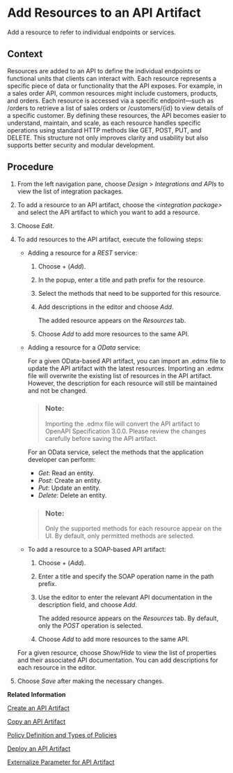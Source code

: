 <!-- loiob5d0e4c587cb4bb1b40ffbddb04c08bb -->

# Add Resources to an API Artifact

Add a resource to refer to individual endpoints or services.



<a name="loiob5d0e4c587cb4bb1b40ffbddb04c08bb__context_k3p_2vj_dgc"/>

## Context

Resources are added to an API to define the individual endpoints or functional units that clients can interact with. Each resource represents a specific piece of data or functionality that the API exposes. For example, in a sales order API, common resources might include customers, products, and orders. Each resource is accessed via a specific endpoint—such as /orders to retrieve a list of sales orders or /customers/\{id\} to view details of a specific customer. By defining these resources, the API becomes easier to understand, maintain, and scale, as each resource handles specific operations using standard HTTP methods like GET, POST, PUT, and DELETE. This structure not only improves clarity and usability but also supports better security and modular development.



## Procedure

1.  From the left navigation pane, choose *Design* \> *Integrations and APIs* to view the list of integration packages.

2.  To add a resource to an API artifact, choose the *<integration package\>* and select the API artifact to which you want to add a resource.

3.  Choose *Edit*.

4.  To add resources to the API artifact, execute the following steps:

    -   Adding a resource for a *REST* service:

        1.  Choose + \(*Add*\).

        2.  In the popup, enter a title and path prefix for the resource.

        3.  Select the methods that need to be supported for this resource.

        4.  Add descriptions in the editor and choose *Add*.

            The added resource appears on the *Resources* tab.

        5.  Choose *Add* to add more resources to the same API.


    -   Adding a resource for a *OData* service:

        For a given OData-based API artifact, you can import an .edmx file to update the API artifact with the latest resources. Importing an .edmx file will overwrite the existing list of resources in the API artifact. However, the description for each resource will still be maintained and not be changed.

        > ### Note:  
        > Importing the .edmx file will convert the API artifact to OpenAPI Specification 3.0.0. Please review the changes carefully before saving the API artifact.

        For an OData service, select the methods that the application developer can perform:

        -   *Get*: Read an entity.
        -   *Post*: Create an entity.
        -   *Put*: Update an entity.
        -   *Delete*: Delete an entity.

        > ### Note:  
        > Only the supported methods for each resource appear on the UI. By default, only permitted methods are selected.

    -   To add a resource to a SOAP-based API artifact:

        1.  Choose + \(*Add*\).

        2.  Enter a title and specify the SOAP operation name in the path prefix.

        3.  Use the editor to enter the relevant API documentation in the description field, and choose *Add*.

            The added resource appears on the *Resources* tab. By default, only the *POST* operation is selected.

        4.  Choose *Add* to add more resources to the same API.



    For a given resource, choose *Show/Hide* to view the list of properties and their associated API documentation. You can add descriptions for each resource in the editor.

5.  Choose *Save* after making the necessary changes.


**Related Information**  


[Create an API Artifact](create-an-api-artifact-c2fe62c.md "Create an API artifact to securely expose backend services, apply consistent governance by adding security and traffic management policies, and gain better visibility and control over how your APIs are accessed and used.")

[Copy an API Artifact](copy-an-api-artifact-820c9e8.md "You may want to create a copy of an existing API artifact with all its configurations and policies intact. This can be useful when you want to create a similar API artifact but with some modifications or variations.")

[Policy Definition and Types of Policies](policy-definition-and-types-of-policies-c744df5.md "You can define the behavior of an API by using policies.")

[Deploy an API Artifact](deploy-an-api-artifact-b70e7ec.md "After creating an API artifact, it is necessary to deploy it on the chosen runtime in order to make it executable and ready for use.")

[Externalize Parameter for API Artifact](externalize-parameter-for-api-artifact-ce0a468.md "You can use the externalization feature to define API policies and integration flows that can retrieve externalized configuration values during runtime. These parameters can be utilized later without modifying the standard API artifact.")

